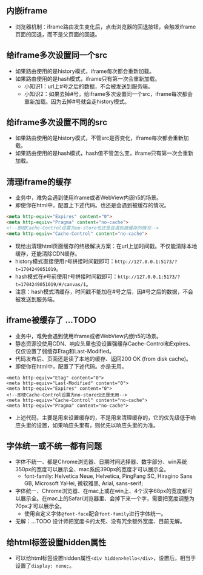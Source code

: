 ## 内嵌iframe
* 浏览器机制：iframe路由发生变化后，点击浏览器的回退按钮，会触发iframe页面的回退，而不是父页面的回退。

## 给iframe多次设置同一个src
* 如果路由使用的是history模式，iframe每次都会重新加载。
* 如果路由使用的是hash模式，iframe只有第一次会重新加载。
  - 小知识1：url上#号之后的数据，不会被发送到服务端。
  - 小知识2：如果去掉#号，给iframe多次设置同一个src，iframe每次都会重新加载。因为去掉#号就会走history模式。

## 给iframe多次设置不同的src
* 如果路由使用的是history模式，不管src是否变化，iframe每次都会重新加载。
* 如果路由使用的是hash模式，hash值不管怎么变，iframe只有第一次会重新加载。

## 清理iframe的缓存
* 业务中，难免会遇到使用iframe或者WebView内嵌h5的场景。
* 即使你在html中，配置上下述代码。也还是会遇到被缓存的情况。
```html
<meta http-equiv="Expires" content="0">
<meta http-equiv="Pragma" content="no-cache">
<!--即使Cache-Control设置为no-store也还是会遇到被缓存的情况-->
<meta http-equiv="Cache-Control" content="no-cache">
```
* 现给出清理html页面缓存的终极解决方案：在url上加时间戳。不仅能清除本地缓存，还能清除CDN缓存。
* history模式直接使用`?`号拼接时间戳即可：`http://127.0.0.1:5173/?t=1704249051019`。
* hash模式在`#`号前使用`?`号拼接时间戳即可：`http://127.0.0.1:5173/?t=1704249051019/#/canvas/1`。
* 注意：hash模式清缓存，时间戳不能加在#号之后，因#号之后的数据，不会被发送到服务端。

## iframe被缓存了 ...TODO
* 业务中，难免会遇到使用iframe或者WebView内嵌h5的场景。
* 静态资源没使用CDN、响应头里也没设置强缓存Cache-Control和Expires、仅仅设置了弱缓存Etag和Last-Modified。
* 代码发布后、页面还是读了本地的缓存、返回200 OK (from disk cache)。
* 即使你在html中，配置了下述代码。亦是无用。
```
<meta http-equiv="Etag" content="0">
<meta http-equiv="Last-Modified" content="0">
<meta http-equiv="Expires" content="0">
<!--即使Cache-Control设置为no-store也还是无用-->
<meta http-equiv="Cache-Control" content="no-cache">
<meta http-equiv="Pragma" content="no-cache">
```
* 上述代码，主要是用来设置缓存的，不是用来清理缓存的，它的优先级低于响应头里的设置，如果响应头里有，则优先以响应头里的为准。

## 字体统一或不统一都有问题
* 字体不统一、都是Chrome浏览器、日期时间选择器、数字部分、win系统350px的宽度可以展示全、mac系统390px的宽度才可以展示全。
  - font-family: Helvetica Neue, Helvetica, PingFang SC, Hiragino Sans GB, Microsoft YaHei, 微软雅黑, Arial, sans-serif;
* 字体统一、Chrome浏览器、在mac上或在win上、4个汉字68px的宽度都可以展示全。在mac上的Safari浏览器里、会掉下来一个字，需要把宽度调整为70px才可以展示全。
  - 使用自定义字体`@font-face`配合`font-family`进行字体统一。
* 无解：...TODO 设计师把宽度卡的太死、没有冗余额外宽度、目前无解。

## 给html标签设置hidden属性
* 可以给html标签设置hidden属性`<div hidden>hello</div>`，设置后，相当于设置了`display: none;`。
